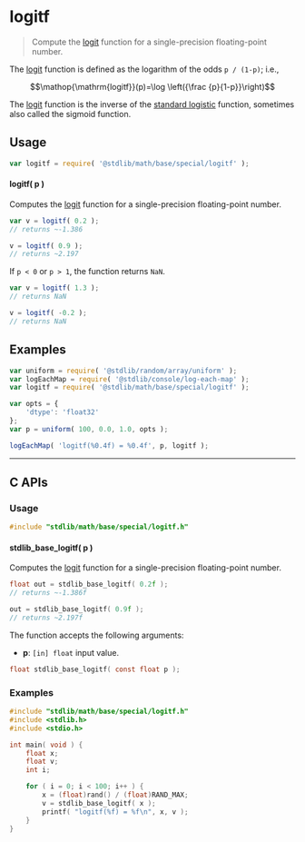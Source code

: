 <!--

@license Apache-2.0

Copyright (c) 2025 The Stdlib Authors.

Licensed under the Apache License, Version 2.0 (the "License");
you may not use this file except in compliance with the License.
You may obtain a copy of the License at

   http://www.apache.org/licenses/LICENSE-2.0

Unless required by applicable law or agreed to in writing, software
distributed under the License is distributed on an "AS IS" BASIS,
WITHOUT WARRANTIES OR CONDITIONS OF ANY KIND, either express or implied.
See the License for the specific language governing permissions and
limitations under the License.

-->

# logitf

> Compute the [logit][logit] function for a single-precision floating-point number.

<section class="intro">

The [logit][logit] function is defined as the logarithm of the odds `p / (1-p)`; i.e.,

<!-- <equation class="equation" label="eq:logitf_function" align="center" raw="\operatorname{logitf}(p)=\log \left({\frac {p}{1-p}}\right)" alt="Logitf function."> -->

```math
\mathop{\mathrm{logitf}}(p)=\log \left({\frac {p}{1-p}}\right)
```

<!-- </equation> -->

The [logit][logit] function is the inverse of the [standard logistic][standard-logistic] function, sometimes also called the sigmoid function.

</section>

<!-- /.intro -->

<section class="usage">

## Usage

```javascript
var logitf = require( '@stdlib/math/base/special/logitf' );
```

#### logitf( p )

Computes the [logit][logit] function for a single-precision floating-point number.

```javascript
var v = logitf( 0.2 );
// returns ~-1.386

v = logitf( 0.9 );
// returns ~2.197
```

If `p < 0` or `p > 1`, the function returns `NaN`.

```javascript
var v = logitf( 1.3 );
// returns NaN

v = logitf( -0.2 );
// returns NaN
```

</section>

<!-- /.usage -->

<section class="examples">

## Examples

<!-- eslint no-undef: "error" -->

```javascript
var uniform = require( '@stdlib/random/array/uniform' );
var logEachMap = require( '@stdlib/console/log-each-map' );
var logitf = require( '@stdlib/math/base/special/logitf' );

var opts = {
    'dtype': 'float32'
};
var p = uniform( 100, 0.0, 1.0, opts );

logEachMap( 'logitf(%0.4f) = %0.4f', p, logitf );
```

</section>

<!-- /.examples -->

<!-- C interface documentation. -->

* * *

<section class="c">

## C APIs

<!-- Section to include introductory text. Make sure to keep an empty line after the intro `section` element and another before the `/section` close. -->

<section class="intro">

</section>

<!-- /.intro -->

<!-- C usage documentation. -->

<section class="usage">

### Usage

```c
#include "stdlib/math/base/special/logitf.h"
```

#### stdlib_base_logitf( p )

Computes the [logit][logit] function for a single-precision floating-point number.

```c
float out = stdlib_base_logitf( 0.2f );
// returns ~-1.386f

out = stdlib_base_logitf( 0.9f );
// returns ~2.197f
```

The function accepts the following arguments:

-   **p**: `[in] float` input value.

```c
float stdlib_base_logitf( const float p );
```

</section>

<!-- /.usage -->

<!-- C API usage notes. Make sure to keep an empty line after the `section` element and another before the `/section` close. -->

<section class="notes">

</section>

<!-- /.notes -->

<!-- C API usage examples. -->

<section class="examples">

### Examples

```c
#include "stdlib/math/base/special/logitf.h"
#include <stdlib.h>
#include <stdio.h>

int main( void ) {
    float x;
    float v;
    int i;

    for ( i = 0; i < 100; i++ ) {
        x = (float)rand() / (float)RAND_MAX;
        v = stdlib_base_logitf( x );
        printf( "logitf(%f) = %f\n", x, v );
    }
}
```

</section>

<!-- /.examples -->

</section>

<!-- /.c -->

<!-- Section for related `stdlib` packages. Do not manually edit this section, as it is automatically populated. -->

<section class="related">

</section>

<!-- /.related -->

<!-- Section for all links. Make sure to keep an empty line after the `section` element and another before the `/section` close. -->

<section class="links">

[logit]: https://en.wikipedia.org/wiki/Logit

[standard-logistic]: https://en.wikipedia.org/wiki/Logistic_function

<!-- <related-links> -->

<!-- </related-links> -->

</section>

<!-- /.links -->
